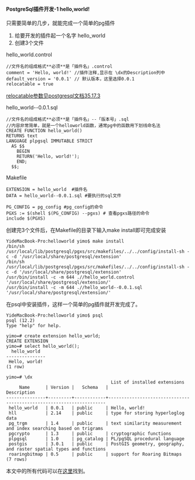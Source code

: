 #### PostgreSql插件开发-1 hello,world!

只需要简单的几步，就能完成一个简单的pg插件

1. 给要开发的插件起一个名字
hello_world
2. 创建3个文件
    
hello_world.control
```
//文件名的组成格式**必须**是「插件名」.control
comment = 'Hello, world!' //插件注释,显示在 \dx的Description列中
default_version = '0.0.1' // 默认版本，这里选择0.0.1
relocatable = true
```
[relocatable参数见postgresql文档35.17.3](https://www.postgresql.org/docs/12/extend-extensions.html#EXTEND-EXTENSIONS-RELOCATION)
        
hello_world--0.0.1.sql
```
//文件名的组成格式**必须**是「插件名」--「版本号」.sql
//内容非常简单，就是一个helloworld函数，通常pg中的函数用下划线命名法
CREATE FUNCTION hello_world()
RETURNS text
LANGUAGE plpgsql IMMUTABLE STRICT
  AS $$
    BEGIN
    RETURN('Hello, world!');
    END;
  $$;
```
Makefile
```
EXTENSION = hello_world  #插件名
DATA = hello_world--0.0.1.sql #要执行的sql文件

PG_CONFIG = pg_config #pg_config的命令
PGXS := $(shell $(PG_CONFIG) --pgxs) # 查看pgxs路径的命令
include $(PGXS)
```

创建完3个文件后，在Makefile的目录下输入make install即可完成安装
```
YideMacBook-Pro:helloworld yimo$ make install
/bin/sh /usr/local/lib/postgresql/pgxs/src/makefiles/../../config/install-sh -c -d '/usr/local/share/postgresql/extension'
/bin/sh /usr/local/lib/postgresql/pgxs/src/makefiles/../../config/install-sh -c -d '/usr/local/share/postgresql/extension'
/usr/bin/install -c -m 644 .//hello_world.control '/usr/local/share/postgresql/extension/'
/usr/bin/install -c -m 644 .//hello_world--0.0.1.sql  '/usr/local/share/postgresql/extension/'
```


在psql中安装插件，这样一个简单的pg插件就开发完成了。
```
YideMacBook-Pro:helloworld yimo$ psql
psql (12.2)
Type "help" for help.

yimo=# create extension hello_world;
CREATE EXTENSION
yimo=# select hello_world();
  hello_world  
---------------
 Hello, world!
(1 row)

yimo=# \dx
                                        List of installed extensions
     Name      | Version |   Schema   |                             Description                             
---------------+---------+------------+---------------------------------------------------------------------
 hello_world   | 0.0.1   | public     | Hello, world!
 hll           | 2.14    | public     | type for storing hyperloglog data
 pg_trgm       | 1.4     | public     | text similarity measurement and index searching based on trigrams
 pgcrypto      | 1.3     | public     | cryptographic functions
 plpgsql       | 1.0     | pg_catalog | PL/pgSQL procedural language
 postgis       | 3.0.1   | public     | PostGIS geometry, geography, and raster spatial types and functions
 roaringbitmap | 0.5     | public     | support for Roaring Bitmaps
(7 rows)
```

本文中的所有代码可以在[这里](https://github.com/mmooyyii/pg_plugin_demo/tree/master/helloworld)找到。